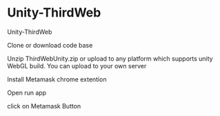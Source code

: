 # Unity-ThirdWeb
Unity-ThirdWeb

Clone or download code base

Unzip ThirdWebUnity.zip or upload to any platform which supports unity WebGL build. You can upload to your own server

Install Metamask chrome extention

Open run app

click on Metamask Button
